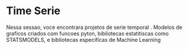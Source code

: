 # Time Serie
 Nessa sessao, voce encontrara projetos de serie temporal . Modelos de graficos criados com funcoes pyton, bibliotecas estatitiscas como STATSMODELS, e bibliotecas especificas de Machine Learning
